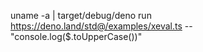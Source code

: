 
uname -a | target/debug/deno run https://deno.land/std@/examples/xeval.ts -- "console.log($.toUpperCase())"
